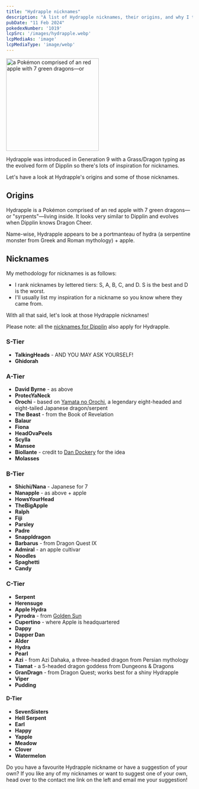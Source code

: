 ```yaml
---
title: "Hydrapple nicknames"
description: "A list of Hydrapple nicknames, their origins, and why I think they're cool."
pubDate: "11 Feb 2024"
pokedexNumber: '1019'
lcpSrc: '/images/hydrapple.webp'
lcpMediaAs: 'image'
lcpMediaType: 'image/webp'
---
```


<div class="img-center"><img src="/images/hydrapple.webp" width="250px" height="250px" alt="a Pokémon comprised of an red apple with 7 green dragons—or "syrpents"—living inside"></div>

Hydrapple was introduced in Generation 9 with a Grass/Dragon typing as the evolved form of Dipplin so there's lots of inspiration for nicknames.

Let's have a look at Hydrapple's origins and some of those nicknames.

## Origins

Hydrapple is a Pokémon comprised of an red apple with 7 green dragons—or "syrpents"—living inside. It looks very similar to Dipplin and evolves when Dipplin knows Dragon Cheer.

Name-wise, Hydrapple appears to be a portmanteau of hydra (a serpentine monster from Greek and Roman mythology) + apple.

## Nicknames

My methodology for nicknames is as follows:

* I rank nicknames by lettered tiers: S, A, B, C, and D. S is the best and D is the worst.
* I'll usually list my inspiration for a nickname so you know where they came from.

With all that said, let's look at those Hydrapple nicknames!

Please note: all the [nicknames for Dipplin](/nicknames/dipplin/) also apply for Hydrapple.

### S-Tier

* **TalkingHeads** - AND YOU MAY ASK YOURSELF!
* **Ghidorah**

### A-Tier

* **David Byrne** - as above
* **ProtecYaNeck**
* **Orochi** - based on [Yamata no Orochi](https://en.wikipedia.org/wiki/Yamata_no_Orochi), a legendary eight-headed and eight-tailed Japanese dragon/serpent
* **The Beast** - from the Book of Revelation
* **Balaur**
* **Fiona**
* **HeadOvaPeels**
* **Scylla**
* **Mansee**
* **Biollante** - credit to [Dan Dockery](https://bsky.app/profile/dandock.bsky.social/post/3ld7ijujy7k2t) for the idea
* **Molasses**

### B-Tier

* **Shichi/Nana** - Japanese for 7
* **Nanapple** - as above + apple
* **HowsYourHead**
* **TheBigApple**
* **Ralph**
* **Fiji**
* **Parsley**
* **Padre**
* **Snappldragon**
* **Barbarus** - from Dragon Quest IX
* **Admiral** - an apple cultivar
* **Noodles**
* **Spaghetti**
* **Candy**

### C-Tier

* **Serpent**
* **Herensuge**
* **Apple Hydra**
* **Pyrodra** - from [Golden Sun](/nicknames/themes/golden-sun/)
* **Cupertino** - where Apple is headquartered
* **Dappy**
* **Dapper Dan**
* **Alder**
* **Hydra**
* **Pearl**
* **Azi** - from Azi Dahaka, a three-headed dragon from Persian mythology
* **Tiamat** - a 5-headed dragon goddess from Dungeons & Dragons
* **GranDragn** - from Dragon Quest; works best for a shiny Hydrapple
* **Viper**
* **Pudding**

#### D-Tier

* **SevenSisters**
* **Hell Serpent**
* **Earl**
* **Happy**
* **Yapple**
* **Meadow**
* **Clover**
* **Watermelon**

Do you have a favourite Hydrapple nickname or have a suggestion of your own? If you like any of my nicknames or want to suggest one of your own, head over to the contact me link on the left and email me your suggestion!